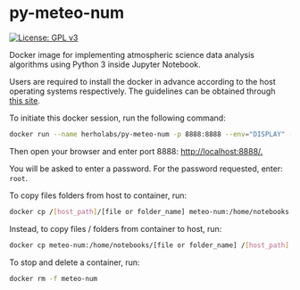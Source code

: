 # py-meteo-num

[![License: GPL v3](https://img.shields.io/badge/License-GPLv3-blue.svg)](https://www.gnu.org/licenses/gpl-3.0) 

Docker image for implementing atmospheric science data analysis algorithms using Python 3 inside Jupyter Notebook.

Users are required to install the docker in advance according to the host operating systems respectively. The guidelines can be obtained through [this site](https://docs.docker.com/engine/install/).

To initiate this docker session, run the following command:

```bash
docker run --name herholabs/py-meteo-num -p 8888:8888 --env="DISPLAY" -v "${PWD/notebooks:/home/debian/notebooks}" -d meteo-num  
```

Then open your browser and enter port 8888: <a href="http://localhost:8888/" target="_blank">http://localhost:8888/.</a>

You will be asked to enter a password. For the password requested, enter: `root`.

To copy files folders from host to container, run:

```bash
docker cp /[host_path]/[file or folder_name] meteo-num:/home/notebooks
```

Instead, to copy files / folders from container to host, run:

```bash
docker cp meteo-num:/home/notebooks/[file or folder_name] /[host_path] 
```

To stop and delete a container, run:

```bash
docker rm -f meteo-num  
```


